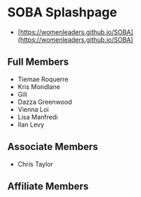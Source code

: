 # SOBA Splashpage

*  [https://womenleaders.github.io/SOBA](https://womenleaders.github.io/SOBA)


## Full Members

* Tiemae Roquerre
* Kris Mondlane
* Gili
* Dazza Greenwood
* Vienna Loi
* Lisa Manfredi
* Ilan Levy

## Associate Members

* Chris Taylor

## Affiliate Members
